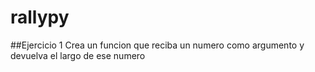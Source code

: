 # rallypy

##Ejercicio 1
Crea un funcion que reciba un numero como argumento y devuelva el largo de ese numero